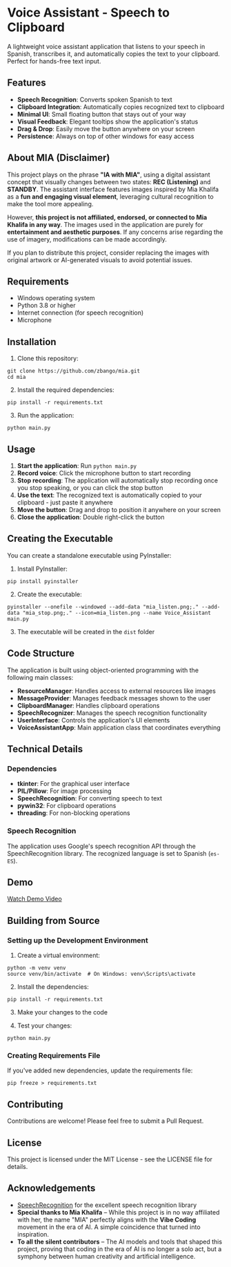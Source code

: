 # Voice Assistant - Speech to Clipboard

A lightweight voice assistant application that listens to your speech in Spanish, transcribes it, and automatically copies the text to your clipboard. Perfect for hands-free text input.

## Features

- **Speech Recognition**: Converts spoken Spanish to text
- **Clipboard Integration**: Automatically copies recognized text to clipboard
- **Minimal UI**: Small floating button that stays out of your way
- **Visual Feedback**: Elegant tooltips show the application's status
- **Drag & Drop**: Easily move the button anywhere on your screen
- **Persistence**: Always on top of other windows for easy access

## About MIA (Disclaimer)

This project plays on the phrase **"IA with MIA"**, using a digital assistant concept that visually changes between two states: **REC (Listening)** and **STANDBY**. The assistant interface features images inspired by Mia Khalifa as a **fun and engaging visual element**, leveraging cultural recognition to make the tool more appealing.

However, **this project is not affiliated, endorsed, or connected to Mia Khalifa in any way**. The images used in the application are purely for **entertainment and aesthetic purposes**. If any concerns arise regarding the use of imagery, modifications can be made accordingly.

If you plan to distribute this project, consider replacing the images with original artwork or AI-generated visuals to avoid potential issues.

## Requirements

- Windows operating system
- Python 3.8 or higher
- Internet connection (for speech recognition)
- Microphone

## Installation

1. Clone this repository:

```
git clone https://github.com/zbango/mia.git
cd mia
```

2. Install the required dependencies:

```
pip install -r requirements.txt
```

3. Run the application:

```
python main.py
```

## Usage

1. **Start the application**: Run `python main.py`
2. **Record voice**: Click the microphone button to start recording
3. **Stop recording**: The application will automatically stop recording once you stop speaking, or you can click the stop button
4. **Use the text**: The recognized text is automatically copied to your clipboard - just paste it anywhere
5. **Move the button**: Drag and drop to position it anywhere on your screen
6. **Close the application**: Double right-click the button

## Creating the Executable

You can create a standalone executable using PyInstaller:

1. Install PyInstaller:

```
pip install pyinstaller
```

2. Create the executable:

```
pyinstaller --onefile --windowed --add-data "mia_listen.png;." --add-data "mia_stop.png;." --icon=mia_listen.png --name Voice_Assistant main.py
```

3. The executable will be created in the `dist` folder

## Code Structure

The application is built using object-oriented programming with the following main classes:

- **ResourceManager**: Handles access to external resources like images
- **MessageProvider**: Manages feedback messages shown to the user
- **ClipboardManager**: Handles clipboard operations
- **SpeechRecognizer**: Manages the speech recognition functionality
- **UserInterface**: Controls the application's UI elements
- **VoiceAssistantApp**: Main application class that coordinates everything

## Technical Details

### Dependencies

- **tkinter**: For the graphical user interface
- **PIL/Pillow**: For image processing
- **SpeechRecognition**: For converting speech to text
- **pywin32**: For clipboard operations
- **threading**: For non-blocking operations

### Speech Recognition

The application uses Google's speech recognition API through the SpeechRecognition library. The recognized language is set to Spanish (`es-ES`).

## Demo

[Watch Demo Video](https://youtu.be/your-demo-video)

## Building from Source

### Setting up the Development Environment

1. Create a virtual environment:

```
python -m venv venv
source venv/bin/activate  # On Windows: venv\Scripts\activate
```

2. Install the dependencies:

```
pip install -r requirements.txt
```

3. Make your changes to the code

4. Test your changes:

```
python main.py
```

### Creating Requirements File

If you've added new dependencies, update the requirements file:

```
pip freeze > requirements.txt
```

## Contributing

Contributions are welcome! Please feel free to submit a Pull Request.

## License

This project is licensed under the MIT License - see the LICENSE file for details.

## Acknowledgements

- [SpeechRecognition](https://github.com/Uberi/speech_recognition) for the excellent speech recognition library
- **Special thanks to Mia Khalifa** – While this project is in no way affiliated with her, the name "MIA" perfectly aligns with the **Vibe Coding** movement in the era of AI. A simple coincidence that turned into inspiration.
- **To all the silent contributors** – The AI models and tools that shaped this project, proving that coding in the era of AI is no longer a solo act, but a symphony between human creativity and artificial intelligence.
